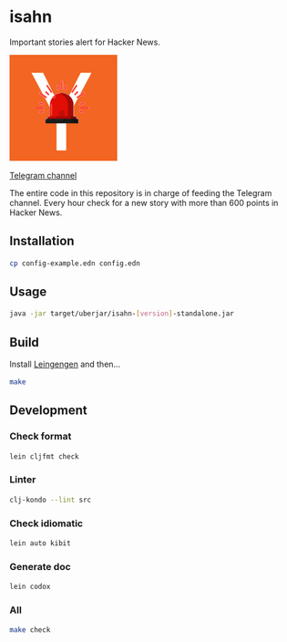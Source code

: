 # isahn

Important stories alert for Hacker News.

![Logo isahn](icon.png)

[Telegram channel](https://t.me/important_stories_alert_hacknews)

The entire code in this repository is in charge of feeding the Telegram channel. Every hour check for a new story with more than 600 points in Hacker News.

## Installation

``` sh
cp config-example.edn config.edn
```

## Usage

``` sh
java -jar target/uberjar/isahn-[version]-standalone.jar
```

## Build

Install [Leingengen](https://leiningen.org/) and then...

``` sh
make
```

## Development

### Check format

``` sh
lein cljfmt check
```

### Linter

``` sh
clj-kondo --lint src
```

### Check idiomatic

``` sh
lein auto kibit
```

### Generate doc

``` sh
lein codox 
```

### All

``` sh
make check
```
